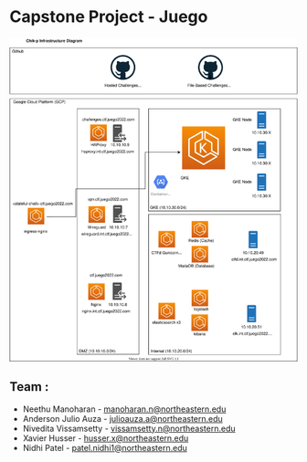 # Capstone Project - Juego

![](infra-diagram.svg)

## Team : 
  - Neethu Manoharan - manoharan.n@northeastern.edu
  - Anderson Julio Auza - julioauza.a@northeastern.edu
  - Nivedita Vissamsetty - vissamsetty.n@northeastern.edu
  - Xavier Husser - husser.x@northeastern.edu
  - Nidhi Patel - patel.nidhi1@northeastern.edu


